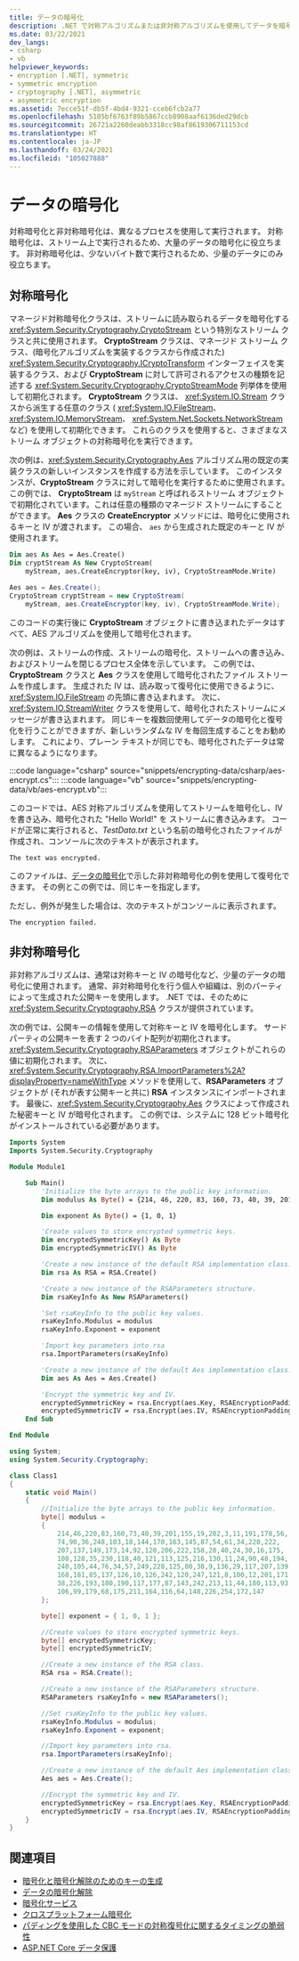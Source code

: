 ```yaml
---
title: データの暗号化
description: .NET で対称アルゴリズムまたは非対称アルゴリズムを使用してデータを暗号化する方法について説明します。
ms.date: 03/22/2021
dev_langs:
- csharp
- vb
helpviewer_keywords:
- encryption [.NET], symmetric
- symmetric encryption
- cryptography [.NET], asymmetric
- asymmetric encryption
ms.assetid: 7ecce51f-db5f-4bd4-9321-cceb6fcb2a77
ms.openlocfilehash: 5105bf6763f89b5867ccb8908aaf6136ded29dcb
ms.sourcegitcommit: 26721a2260deabb3318cc98af8619306711153cd
ms.translationtype: HT
ms.contentlocale: ja-JP
ms.lasthandoff: 03/24/2021
ms.locfileid: "105027888"
---
```

# <a name="encrypting-data"></a>データの暗号化

対称暗号化と非対称暗号化は、異なるプロセスを使用して実行されます。 対称暗号化は、ストリーム上で実行されるため、大量のデータの暗号化に役立ちます。 非対称暗号化は、少ないバイト数で実行されるため、少量のデータにのみ役立ちます。

## <a name="symmetric-encryption"></a>対称暗号化

マネージド対称暗号化クラスは、ストリームに読み取られるデータを暗号化する <xref:System.Security.Cryptography.CryptoStream> という特別なストリーム クラスと共に使用されます。 **CryptoStream** クラスは、マネージド ストリーム クラス、(暗号化アルゴリズムを実装するクラスから作成された) <xref:System.Security.Cryptography.ICryptoTransform> インターフェイスを実装するクラス、および **CryptoStream** に対して許可されるアクセスの種類を記述する <xref:System.Security.Cryptography.CryptoStreamMode> 列挙体を使用して初期化されます。 **CryptoStream** クラスは、 <xref:System.IO.Stream> クラスから派生する任意のクラス ( <xref:System.IO.FileStream>、 <xref:System.IO.MemoryStream>、 <xref:System.Net.Sockets.NetworkStream>など) を使用して初期化できます。 これらのクラスを使用すると、さまざまなストリーム オブジェクトの対称暗号化を実行できます。

次の例は、<xref:System.Security.Cryptography.Aes> アルゴリズム用の既定の実装クラスの新しいインスタンスを作成する方法を示しています。 このインスタンスが、**CryptoStream** クラスに対して暗号化を実行するために使用されます。 この例では、 **CryptoStream** は `myStream` と呼ばれるストリーム オブジェクトで初期化されています。これは任意の種類のマネージド ストリームにすることができます。 **Aes** クラスの **CreateEncryptor** メソッドには、暗号化に使用されるキーと IV が渡されます。 この場合、 `aes` から生成された既定のキーと IV が使用されます。

```vb
Dim aes As Aes = Aes.Create()
Dim cryptStream As New CryptoStream(
    myStream, aes.CreateEncryptor(key, iv), CryptoStreamMode.Write)
```

```csharp
Aes aes = Aes.Create();
CryptoStream cryptStream = new CryptoStream(
    myStream, aes.CreateEncryptor(key, iv), CryptoStreamMode.Write);
```

このコードの実行後に **CryptoStream** オブジェクトに書き込まれたデータはすべて、AES アルゴリズムを使用して暗号化されます。

次の例は、ストリームの作成、ストリームの暗号化、ストリームへの書き込み、およびストリームを閉じるプロセス全体を示しています。 この例では、**CryptoStream** クラスと **Aes** クラスを使用して暗号化されたファイル ストリームを作成します。 生成された IV は、読み取って復号化に使用できるように、<xref:System.IO.FileStream> の先頭に書き込まれます。 次に、<xref:System.IO.StreamWriter> クラスを使用して、暗号化されたストリームにメッセージが書き込まれます。 同じキーを複数回使用してデータの暗号化と復号化を行うことができますが、新しいランダムな IV を毎回生成することをお勧めします。 これにより、プレーン テキストが同じでも、暗号化されたデータは常に異なるようになります。

:::code language="csharp" source="snippets/encrypting-data/csharp/aes-encrypt.cs":::
:::code language="vb" source="snippets/encrypting-data/vb/aes-encrypt.vb":::

このコードでは、AES 対称アルゴリズムを使用してストリームを暗号化し、IV を書き込み、暗号化された "Hello World!" を ストリームに書き込みます。 コードが正常に実行されると、*TestData.txt* という名前の暗号化されたファイルが作成され、コンソールに次のテキストが表示されます。

```console
The text was encrypted.
```

このファイルは、[データの暗号化](decrypting-data.md)で示した非対称暗号化の例を使用して復号化できます。 その例とこの例では、同じキーを指定します。

ただし、例外が発生した場合は、次のテキストがコンソールに表示されます。

```console
The encryption failed.
```

## <a name="asymmetric-encryption"></a>非対称暗号化

非対称アルゴリズムは、通常は対称キーと IV の暗号化など、少量のデータの暗号化に使用されます。 通常、非対称暗号化を行う個人や組織は、別のパーティによって生成された公開キーを使用します。 .NET では、そのために <xref:System.Security.Cryptography.RSA> クラスが提供されています。

次の例では、公開キーの情報を使用して対称キーと IV を暗号化します。 サード パーティの公開キーを表す 2 つのバイト配列が初期化されます。 <xref:System.Security.Cryptography.RSAParameters> オブジェクトがこれらの値に初期化されます。 次に、<xref:System.Security.Cryptography.RSA.ImportParameters%2A?displayProperty=nameWithType> メソッドを使用して、**RSAParameters** オブジェクトが (それが表す公開キーと共に) **RSA** インスタンスにインポートされます。 最後に、<xref:System.Security.Cryptography.Aes> クラスによって作成された秘密キーと IV が暗号化されます。 この例では、システムに 128 ビット暗号化がインストールされている必要があります。

```vb
Imports System
Imports System.Security.Cryptography

Module Module1

    Sub Main()
        'Initialize the byte arrays to the public key information.
        Dim modulus As Byte() = {214, 46, 220, 83, 160, 73, 40, 39, 201, 155, 19, 202, 3, 11, 191, 178, 56, 74, 90, 36, 248, 103, 18, 144, 170, 163, 145, 87, 54, 61, 34, 220, 222, 207, 137, 149, 173, 14, 92, 120, 206, 222, 158, 28, 40, 24, 30, 16, 175, 108, 128, 35, 230, 118, 40, 121, 113, 125, 216, 130, 11, 24, 90, 48, 194, 240, 105, 44, 76, 34, 57, 249, 228, 125, 80, 38, 9, 136, 29, 117, 207, 139, 168, 181, 85, 137, 126, 10, 126, 242, 120, 247, 121, 8, 100, 12, 201, 171, 38, 226, 193, 180, 190, 117, 177, 87, 143, 242, 213, 11, 44, 180, 113, 93, 106, 99, 179, 68, 175, 211, 164, 116, 64, 148, 226, 254, 172, 147}

        Dim exponent As Byte() = {1, 0, 1}

        'Create values to store encrypted symmetric keys.
        Dim encryptedSymmetricKey() As Byte
        Dim encryptedSymmetricIV() As Byte

        'Create a new instance of the default RSA implementation class.
        Dim rsa As RSA = RSA.Create()

        'Create a new instance of the RSAParameters structure.
        Dim rsaKeyInfo As New RSAParameters()

        'Set rsaKeyInfo to the public key values.
        rsaKeyInfo.Modulus = modulus
        rsaKeyInfo.Exponent = exponent

        'Import key parameters into rsa
        rsa.ImportParameters(rsaKeyInfo)

        'Create a new instance of the default Aes implementation class.
        Dim aes As Aes = Aes.Create()

        'Encrypt the symmetric key and IV.
        encryptedSymmetricKey = rsa.Encrypt(aes.Key, RSAEncryptionPadding.Pkcs1)
        encryptedSymmetricIV = rsa.Encrypt(aes.IV, RSAEncryptionPadding.Pkcs1)
    End Sub

End Module
```

```csharp
using System;
using System.Security.Cryptography;

class Class1
{
    static void Main()
    {
        //Initialize the byte arrays to the public key information.
        byte[] modulus =
        {
            214,46,220,83,160,73,40,39,201,155,19,202,3,11,191,178,56,
            74,90,36,248,103,18,144,170,163,145,87,54,61,34,220,222,
            207,137,149,173,14,92,120,206,222,158,28,40,24,30,16,175,
            108,128,35,230,118,40,121,113,125,216,130,11,24,90,48,194,
            240,105,44,76,34,57,249,228,125,80,38,9,136,29,117,207,139,
            168,181,85,137,126,10,126,242,120,247,121,8,100,12,201,171,
            38,226,193,180,190,117,177,87,143,242,213,11,44,180,113,93,
            106,99,179,68,175,211,164,116,64,148,226,254,172,147
        };

        byte[] exponent = { 1, 0, 1 };

        //Create values to store encrypted symmetric keys.
        byte[] encryptedSymmetricKey;
        byte[] encryptedSymmetricIV;

        //Create a new instance of the RSA class.
        RSA rsa = RSA.Create();

        //Create a new instance of the RSAParameters structure.
        RSAParameters rsaKeyInfo = new RSAParameters();

        //Set rsaKeyInfo to the public key values.
        rsaKeyInfo.Modulus = modulus;
        rsaKeyInfo.Exponent = exponent;

        //Import key parameters into rsa.
        rsa.ImportParameters(rsaKeyInfo);

        //Create a new instance of the default Aes implementation class.
        Aes aes = Aes.Create();

        //Encrypt the symmetric key and IV.
        encryptedSymmetricKey = rsa.Encrypt(aes.Key, RSAEncryptionPadding.Pkcs1);
        encryptedSymmetricIV = rsa.Encrypt(aes.IV, RSAEncryptionPadding.Pkcs1);
    }
}
```

## <a name="see-also"></a>関連項目

- [暗号化と暗号化解除のためのキーの生成](generating-keys-for-encryption-and-decryption.md)
- [データの暗号化解除](decrypting-data.md)
- [暗号化サービス](cryptographic-services.md)
- [クロスプラットフォーム暗号化](cross-platform-cryptography.md)
- [パディングを使用した CBC モードの対称復号化に関するタイミングの脆弱性](vulnerabilities-cbc-mode.md)
- [ASP.NET Core データ保護](/aspnet/core/security/data-protection/introduction)
